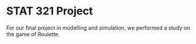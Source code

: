 # STAT 321 Project

For our final project in modelling and simulation, we performed a study on the game of Roulette.
